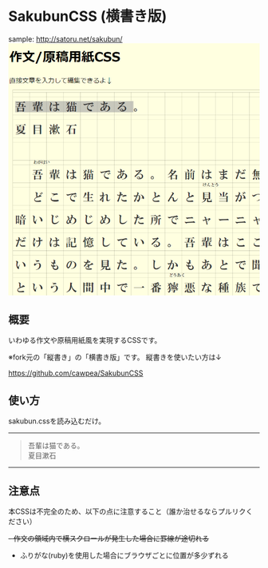 # SakubunCSS (横書き版)
sample: http://satoru.net/sakubun/
![SakubunCSS Sample Image](https://raw.githubusercontent.com/satorunet/SakubunCSS/master/sample.png)

## 概要

いわゆる作文や原稿用紙風を実現するCSSです。

※fork元の「縦書き」の「横書き版」です。
縦書きを使いたい方は↓

https://github.com/cawpea/SakubunCSS

## 使い方
sakubun.cssを読み込むだけ。

---
> <link rel="stylesheet" href="sakubun.css">
> <div class="sakubun">
> <p>
> 吾輩は猫である。<br>
> 夏目漱石<br>
> </p>
> </div>
---

## 注意点

本CSSは不完全のため、以下の点に注意すること（誰か治せるならプルリクください）

<s>- 作文の領域内で横スクロールが発生した場合に罫線が途切れる</s>
- ふりがな(ruby)を使用した場合にブラウザごとに位置が多少ずれる
